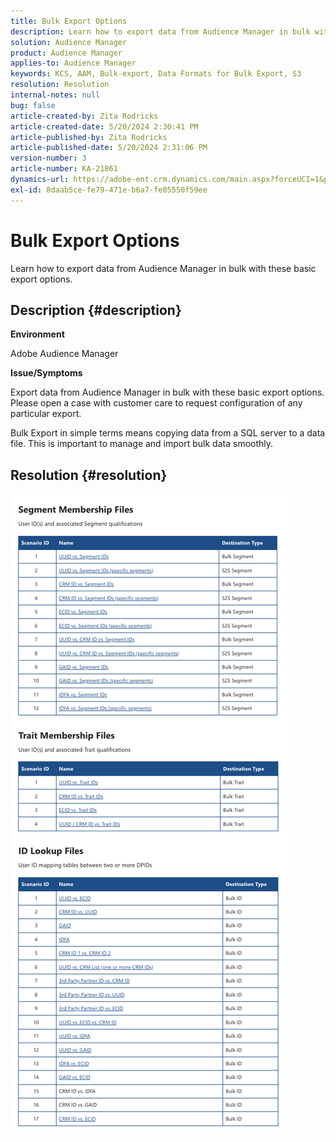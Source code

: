 ```yaml
---
title: Bulk Export Options
description: Learn how to export data from Audience Manager in bulk with these basic export options.
solution: Audience Manager
product: Audience Manager
applies-to: Audience Manager
keywords: KCS, AAM, Bulk-export, Data Formats for Bulk Export, S3
resolution: Resolution
internal-notes: null
bug: false
article-created-by: Zita Rodricks
article-created-date: 5/20/2024 2:30:41 PM
article-published-by: Zita Rodricks
article-published-date: 5/20/2024 2:31:06 PM
version-number: 3
article-number: KA-21861
dynamics-url: https://adobe-ent.crm.dynamics.com/main.aspx?forceUCI=1&pagetype=entityrecord&etn=knowledgearticle&id=ae9caa87-b516-ef11-9f8a-6045bd006b25
exl-id: 8daab5ce-fe79-471e-b6a7-fe05550f59ee
---
```

# Bulk Export Options


Learn how to export data from Audience Manager in bulk with these basic export options.

## Description {#description}


<b>Environment </b>

Adobe Audience Manager

<b>Issue/Symptoms</b>

Export data from Audience Manager in bulk with these basic export options. Please open a case with customer care to request configuration of any particular export.

Bulk Export in simple terms means copying data from a SQL server to a data file. This is important to manage and import bulk data smoothly.


## Resolution {#resolution}


![](assets/2c0f443a-d2d7-ed11-a7c7-6045bd006268.png)
